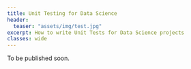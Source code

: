 ```yaml
---
title: Unit Testing for Data Science
header:
  teaser: "assets/img/test.jpg"
excerpt: How to write Unit Tests for Data Science projects
classes: wide
---
```


To be published soon.

<!-- You finally finished the project.  

After two weeks of cleaning and wrangling data, adjusting for missing values, dealing with outliers, understanding patterns and behaviors and creating visualizations, you are finally with your submission-ready Jupyter notebook, that runs based on nearly 1000 extra lines of code contained in packages and modules written by yourself and your other four teammates. The conclusions are surprising! Apparently, 20% of the product portfolio of the client company is actually value-destroying and should be immediately discontinued. Supply chain is also poorly managed and around 40% of your suppliers are being overpaid - the procurement director is doing a horrible job and must be replaced. Furthermore, administrative overhead is just killing the company's productivity - an unavoidable large scale lay-off is necessary if the company intends to maintain its operation for the long term.

You feel proud of yourself and privileged to have contributed towards this joint effort with your colleagues. It is now time to present the results to the client, go home and rest. One day before the presentation, however, your manager shows up skeptical with these results: "This does not make sense!"

Are you really confident with your analysis? How can you be so sure?

Stay tuned - we will talk about Unit Testing for Data Science shortly. -->
